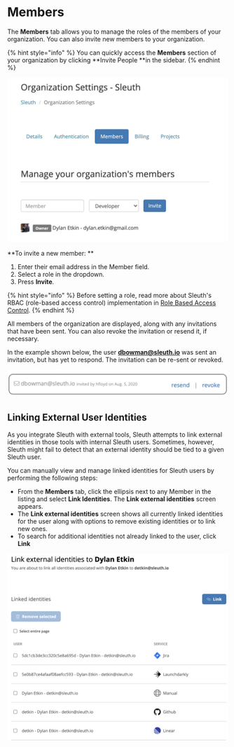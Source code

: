 # Members

The **Members** tab allows you to manage the roles of the members of your organization. You can also invite new members to your organization.

{% hint style="info" %}
You can quickly access the **Members** section of your organization by clicking \*\*Invite People \*\*in the sidebar.
{% endhint %}

![](../../.gitbook/assets/manage-organization-members-sleuth-2021-01-30-11-39-47.png)

\*\*To invite a new member: \*\*

1. Enter their email address in the Member field.
2. Select a role in the dropdown.
3. Press **Invite**.

{% hint style="info" %}
Before setting a role, read more about Sleuth's RBAC (role-based access control) implementation in [Role Based Access Control](../access-control.md).
{% endhint %}

All members of the organization are displayed, along with any invitations that have been sent. You can also revoke the invitation or resend it, if necessary.

In the example shown below, the user **dbowman@sleuth.io** was sent an invitation, but has yet to respond. The invitation can be re-sent or revoked.

![User dbowman@sleuth.io has been invited to the organization.](<../../.gitbook/assets/members-invitation (1).png>)

## Linking External User Identities

As you integrate Sleuth with external tools, Sleuth attempts to link external identities in those tools with internal Sleuth users. Sometimes, however, Sleuth might fail to detect that an external identity should be tied to a given Sleuth user.&#x20;

You can manually view and manage linked identities for Sleuth users by performing the following steps:



* From the **Members** tab, click the ellipsis next to any Member in the listing and select **Link Identities**. The **Link external identities** screen appears.
* The **Link external identities** screen shows all currently linked identities for the user along with options to remove existing identities or to link new ones.
* To search for additional identities not already linked to the user, click **Link**&#x20;

![](<../../.gitbook/assets/image (18).png>)

